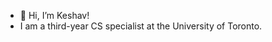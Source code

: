 - 👋 Hi, I’m Keshav!
- I am a third-year CS specialist at the University of Toronto.

<!---
kworathur/kworathur is a ✨ special ✨ repository because its `README.md` (this file) appears on your GitHub profile.
You can click the Preview link to take a look at your changes.
--->
